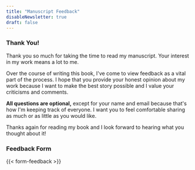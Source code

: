 ```yaml
---
title: "Manuscript Feedback"
disableNewsletter: true
draft: false
---
```


### Thank You!

Thank you so much for taking the time to read my manuscript. Your interest in my work means a lot to me.

Over the course of writing this book, I've come to view feedback as a vital part of the process. I hope that you provide your honest opinion about my work because I want to make the best story possible and I value your criticisms and comments.

**All questions are optional,** except for your name and email because that's how I'm keeping track of everyone. I want you to feel comfortable sharing as much or as little as you would like.

Thanks again for reading my book and I look forward to hearing what you thought about it!

### Feedback Form

{{< form-feedback >}}
